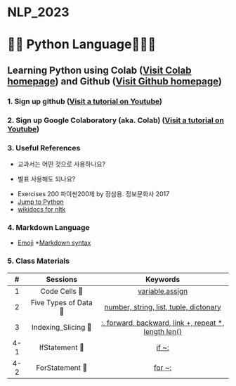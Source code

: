 # NLP_2023

# 🐹🍦 **Python Language**🏈🌂🔨

## **Learning Python** using **Colab** ([Visit Colab homepage](https://colab.research.google.com/?utm_source=scs-index)) and **Github** ([Visit Github homepage](https://github.com/))

### **1. Sign up github** ([Visit a tutorial on Youtube](https://www.youtube.com/watch?v=c-NikCpec7U))
### **2. Sign up Google Colaboratory** (aka. Colab) ([Visit a tutorial on Youtube](https://www.youtube.com/watch?v=2X_EU18OeYM))

### **3. Useful References**
- 교과서는 어떤 것으로 사용하나요?
* 별표 사용해도 되나요?
- Exercises 200 파이썬200제 by 장삼용. 정보문화사 2017
- [Jump to Python](https://wikidocs.net/book/1)
- [wikidocs for nltk](https://wikidocs.net/21667)

### **4. Markdown Language**
* [Emoji](https://gist.github.com/rxaviers/7360908)
*[Markdown syntax](https://www.markdownguide.org/basic-syntax/)


### **5. Class Materials**

|# |Sessions |Keywords |
|:-: |:-: |:-: |
| 1|Code Cells 🏈|[variable,assign](https://github.com/mskang222/NLP_2023/blob/main/1_CodeCells_Basic.ipynb) |
| 2|Five Types of Data 👖|[number, string, list, tuple, dictonary](https://github.com/mskang222/NLP_2023/blob/main/2_FiveTypesofData.ipynb) |
| 3|Indexing_Slicing 🍵|[:, forward, backward, link +, repeat *, length len()](https://github.com/mskang222/NLP_2023/blob/main/3_Indexing_Slicing.ipynb) |
| 4-1|IfStatement 🍚|[if ~:](https://github.com/mskang222/NLP_2023/blob/main/4_1_IfStatement_ipynb%EC%9D%98_%EC%82%AC%EB%B3%B8.ipynb) |                          
| 4-2|ForStatement 🍮|[for ~:](https://github.com/mskang222/NLP_2023/blob/main/4_2_ForStatement.ipynb) |
